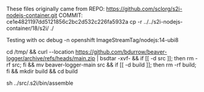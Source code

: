 These files originally came from 
REPO: https://github.com/sclorg/s2i-nodejs-container.git
COMMIT: ce1e4821197dd5121856c2bc2d532c226fa5932a
cp -r ../../s2i-nodejs-container/18/s2i/ ./


Testing with
oc debug -n openshift ImageStreamTag/nodejs:14-ubi8

cd /tmp/ && curl --location https://github.com/bdurrow/beaver-logger/archive/refs/heads/main.zip | bsdtar -xvf- && if [[ -d src ]]; then rm -rf src; fi && mv beaver-logger-main src && if [[ -d build ]]; then rm -rf build; fi && mkdir build && cd build

sh ../src/.s2i/bin/assemble